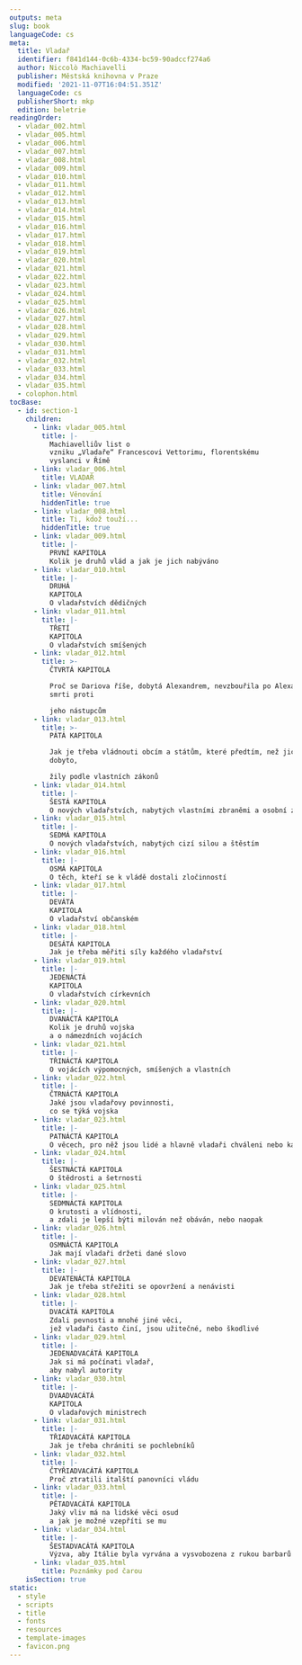 ```yaml
---
outputs: meta
slug: book
languageCode: cs
meta:
  title: Vladař
  identifier: f841d144-0c6b-4334-bc59-90adccf274a6
  author: Niccolò Machiavelli
  publisher: Městská knihovna v Praze
  modified: '2021-11-07T16:04:51.351Z'
  languageCode: cs
  publisherShort: mkp
  edition: beletrie
readingOrder:
  - vladar_002.html
  - vladar_005.html
  - vladar_006.html
  - vladar_007.html
  - vladar_008.html
  - vladar_009.html
  - vladar_010.html
  - vladar_011.html
  - vladar_012.html
  - vladar_013.html
  - vladar_014.html
  - vladar_015.html
  - vladar_016.html
  - vladar_017.html
  - vladar_018.html
  - vladar_019.html
  - vladar_020.html
  - vladar_021.html
  - vladar_022.html
  - vladar_023.html
  - vladar_024.html
  - vladar_025.html
  - vladar_026.html
  - vladar_027.html
  - vladar_028.html
  - vladar_029.html
  - vladar_030.html
  - vladar_031.html
  - vladar_032.html
  - vladar_033.html
  - vladar_034.html
  - vladar_035.html
  - colophon.html
tocBase:
  - id: section-1
    children:
      - link: vladar_005.html
        title: |-
          Machiavelliův list o
          vzniku „Vladaře“ Francescovi Vettorimu, florentskému
          vyslanci v Římě
      - link: vladar_006.html
        title: VLADAŘ
      - link: vladar_007.html
        title: Věnování
        hiddenTitle: true
      - link: vladar_008.html
        title: Ti, kdož touží...
        hiddenTitle: true
      - link: vladar_009.html
        title: |-
          PRVNÍ KAPITOLA
          Kolik je druhů vlád a jak je jich nabýváno
      - link: vladar_010.html
        title: |-
          DRUHÁ
          KAPITOLA
          O vladařstvích dědičných
      - link: vladar_011.html
        title: |-
          TŘETÍ
          KAPITOLA
          O vladařstvích smíšených
      - link: vladar_012.html
        title: >-
          ČTVRTÁ KAPITOLA

          Proč se Dariova říše, dobytá Alexandrem, nevzbouřila po Alexandrově
          smrti proti

          jeho nástupcům
      - link: vladar_013.html
        title: >-
          PÁTÁ KAPITOLA

          Jak je třeba vládnouti obcím a státům, které předtím, než jich bylo
          dobyto,

          žily podle vlastních zákonů
      - link: vladar_014.html
        title: |-
          ŠESTÁ KAPITOLA
          O nových vladařstvích, nabytých vlastními zbraněmi a osobní zdatností
      - link: vladar_015.html
        title: |-
          SEDMÁ KAPITOLA
          O nových vladařstvích, nabytých cizí silou a štěstím
      - link: vladar_016.html
        title: |-
          OSMÁ KAPITOLA
          O těch, kteří se k vládě dostali zločinností
      - link: vladar_017.html
        title: |-
          DEVÁTÁ
          KAPITOLA
          O vladařství občanském
      - link: vladar_018.html
        title: |-
          DESÁTÁ KAPITOLA
          Jak je třeba měřiti síly každého vladařství
      - link: vladar_019.html
        title: |-
          JEDENÁCTÁ
          KAPITOLA
          O vladařstvích církevních
      - link: vladar_020.html
        title: |-
          DVANÁCTÁ KAPITOLA
          Kolik je druhů vojska
          a o námezdních vojácích
      - link: vladar_021.html
        title: |-
          TŘINÁCTÁ KAPITOLA
          O vojácích výpomocných, smíšených a vlastních
      - link: vladar_022.html
        title: |-
          ČTRNÁCTÁ KAPITOLA
          Jaké jsou vladařovy povinnosti,
          co se týká vojska
      - link: vladar_023.html
        title: |-
          PATNÁCTÁ KAPITOLA
          O věcech, pro něž jsou lidé a hlavně vladaři chváleni nebo káráni
      - link: vladar_024.html
        title: |-
          ŠESTNÁCTÁ KAPITOLA
          O štědrosti a šetrnosti
      - link: vladar_025.html
        title: |-
          SEDMNÁCTÁ KAPITOLA
          O krutosti a vlídnosti,
          a zdali je lepší býti milován než obáván, nebo naopak
      - link: vladar_026.html
        title: |-
          OSMNÁCTÁ KAPITOLA
          Jak mají vladaři držeti dané slovo
      - link: vladar_027.html
        title: |-
          DEVATENÁCTÁ KAPITOLA
          Jak je třeba střežiti se opovržení a nenávisti
      - link: vladar_028.html
        title: |-
          DVACÁTÁ KAPITOLA
          Zdali pevnosti a mnohé jiné věci,
          jež vladaři často činí, jsou užitečné, nebo škodlivé
      - link: vladar_029.html
        title: |-
          JEDENADVACÁTÁ KAPITOLA
          Jak si má počínati vladař,
          aby nabyl autority
      - link: vladar_030.html
        title: |-
          DVAADVACÁTÁ
          KAPITOLA
          O vladařových ministrech
      - link: vladar_031.html
        title: |-
          TŘIADVACÁTÁ KAPITOLA
          Jak je třeba chrániti se pochlebníků
      - link: vladar_032.html
        title: |-
          ČTYŘIADVACÁTÁ KAPITOLA
          Proč ztratili italští panovníci vládu
      - link: vladar_033.html
        title: |-
          PĚTADVACÁTÁ KAPITOLA
          Jaký vliv má na lidské věci osud
          a jak je možné vzepříti se mu
      - link: vladar_034.html
        title: |-
          ŠESTADVACÁTÁ KAPITOLA
          Výzva, aby Itálie byla vyrvána a vysvobozena z rukou barbarů
      - link: vladar_035.html
        title: Poznámky pod čarou
    isSection: true
static:
  - style
  - scripts
  - title
  - fonts
  - resources
  - template-images
  - favicon.png
---
```

